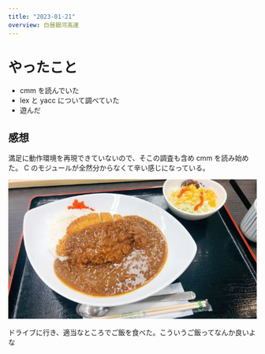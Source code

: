 ```yaml
---
title: "2023-01-21"
overview: 白昼銀河高速
---
```


# やったこと

- cmm を読んでいた
- lex と yacc について調べていた
- 遊んだ

## 感想

満足に動作環境を再現できていないので、そこの調査も含め cmm を読み始めた。 C
のモジュールが全然分からなくて辛い感じになっている。

![カツカレー](food.webp)

ドライブに行き、適当なところでご飯を食べた。こういうご飯ってなんか良いよな
